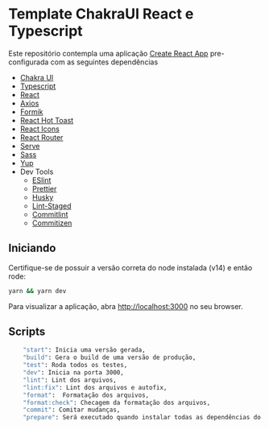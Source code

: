 # Template ChakraUI React e Typescript

Este repositório contempla uma aplicação [Create React App](https://create-react-app.dev/) pre-configurada com as seguintes dependências

- [Chakra UI](https://chakra-ui.com/getting-started)
- [Typescript](https://www.typescriptlang.org/)
- [React](https://reactjs.org/)
- [Axios](https://axios-http.com/ptbr/docs/intro)
- [Formik](https://formik.org/)
- [React Hot Toast](https://react-hot-toast.com/)
- [React Icons](https://react-icons.github.io/react-icons/)
- [React Router](https://reactrouter.com/)
- [Serve](https://github.com/vercel/serve)
- [Sass](https://sass-lang.com/)
- [Yup](https://github.com/jquense/yup)
- Dev Tools
  - [ESlint](https://eslint.org/)
  - [Prettier](https://prettier.io/)
  - [Husky](https://typicode.github.io/husky/#/)
  - [Lint-Staged](https://github.com/okonet/lint-staged)
  - [Commitlint](https://commitlint.js.org/#/)
  - [Commitizen](https://commitizen-tools.github.io/commitizen/)

## Iniciando

Certifique-se de possuir a versão correta do node instalada (v14) e então rode:

```bash
yarn && yarn dev
```

Para visualizar a aplicação, abra [http://localhost:3000](http://localhost:3000) no seu browser.

## Scripts

```bash
    "start": Inicia uma versão gerada,
    "build": Gera o build de uma versão de produção,
    "test": Roda todos os testes,
    "dev": Inicia na porta 3000,
    "lint": Lint dos arquivos,
    "lint:fix": Lint dos arquivos e autofix,
    "format":  Formatação dos arquivos,
    "format:check": Checagem da formatação dos arquivos,
    "commit": Comitar mudanças,
    "prepare": Será executado quando instalar todas as dependências do projeto
```
